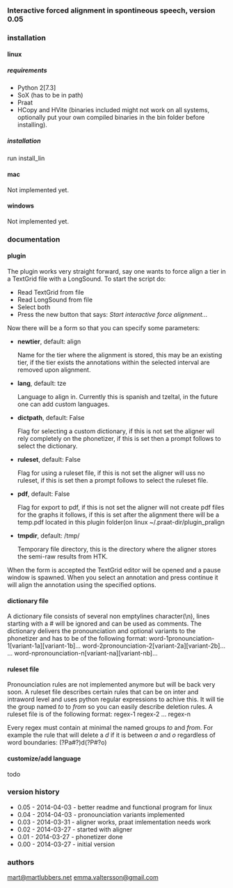 ### Interactive forced alignment in spontineous speech, version 0.05

### installation
#### linux
##### requirements
- Python 2[7.3]
- SoX (has to be in path)
- Praat
- HCopy and HVite (binaries included might not work on all systems, optionally
  put your own compiled binaries in the bin folder before installing).

##### installation
run install\_lin

#### mac
Not implemented yet.

#### windows
Not implemented yet.

### documentation
#### plugin
The plugin works very straight forward, say one wants to force align a tier in
a TextGrid file with a LongSound. To start the script do:
- Read TextGrid from file
- Read LongSound from file
- Select both
- Press the new button that says: *Start interactive force alignment...*

Now there will be a form so that you can specify some parameters:
* **newtier**, default: align

	Name for the tier where the alignment is stored, this may be an existing
	tier, if the tier exists the annotations within the selected interval are
	removed upon alignment.
* **lang**, default: tze

	Language to align in. Currently this is spanish and tzeltal, in the future
	one can add custom languages.
* **dictpath**, default: False

	Flag for selecting a custom dictionary, if this is not set the aligner wil
	rely completely on the phonetizer, if this is set then a prompt follows to
	select the dictionary.
* **ruleset**, default: False

	Flag for using a ruleset file, if this is not set the aligner will uss no
	ruleset, if this is set then a prompt follows to select the ruleset file.
* **pdf**, default: False

	Flag for export to pdf, if this is not set the aligner will not create pdf
	files for the graphs it follows, if this is set after the alignment there
	will be a temp.pdf located in this plugin folder(on linux
	~/.praat-dir/plugin_pralign
* **tmpdir**, default: /tmp/

	Temporary file directory, this is the directory where the aligner stores
	the semi-raw results from HTK.

When the form is accepted the TextGrid editor will be opened and a pause
window is spawned. When you select an annotation and press continue it will
align the annotation using the specified options.

#### dictionary file
A dictionary file consists of several non emptylines character(\\n), lines
starting with a # will be ignored and can be used as comments. The dictionary
delivers the pronounciation and optional variants to the phonetizer and has to
be of the following format:
    word-1<TAB>pronounciation-1[<TAB>variant-1a][<TAB>variant-1b]...
    word-2<TAB>pronounciation-2[<TAB>variant-2a][<TAB>variant-2b]...
	...
    word-n<TAB>pronounciation-n[<TAB>variant-na][<TAB>variant-nb]...

#### ruleset file
Pronounciation rules are not implemented anymore but will be back very soon. A
ruleset file describes certain rules that can be on inter and intraword level
and uses python regular expressions to achive this. It will tie the group named
*to* to *from* so you can easily describe deletion rules. A ruleset file is of
the following format:
	regex-1
	regex-2
	...
	regex-n

Every regex must contain at minimal the named groups *to* and *from*.
For example the rule that will delete a *d* if it is between *a* and *o*
regardless of word boundaries:
	(?P<fr>a#?)d(?P<to>#?o)

#### customize/add language
todo

### version history
* 0.05 - 2014-04-03 - better readme and functional program for linux
* 0.04 - 2014-04-03 - pronounciation variants implemented
* 0.03 - 2014-03-31 - aligner works, praat imlementation needs work
* 0.02 - 2014-03-27 - started with aligner
* 0.01 - 2014-03-27 - phonetizer done
* 0.00 - 2014-03-27 - initial version
### authors
mart@martlubbers.net
emma.valtersson@gmail.com
